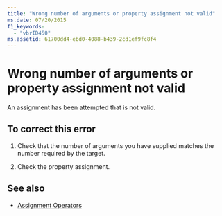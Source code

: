 ```yaml
---
title: "Wrong number of arguments or property assignment not valid"
ms.date: 07/20/2015
f1_keywords: 
  - "vbrID450"
ms.assetid: 61700dd4-ebd0-4088-b439-2cd1ef9fc8f4
---
```

# Wrong number of arguments or property assignment not valid

An assignment has been attempted that is not valid.  
  
## To correct this error  
  
1. Check that the number of arguments you have supplied matches the number required by the target.  
  
2. Check the property assignment.  
  
## See also

- [Assignment Operators](../language-reference/operators/assignment-operators.md)
